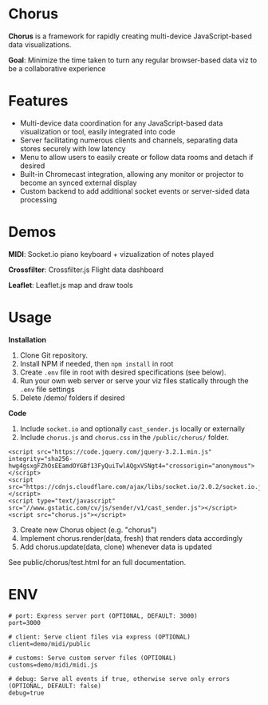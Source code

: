 # Chorus
**Chorus** is a framework for rapidly creating multi-device JavaScript-based data visualizations.

**Goal**: Minimize the time taken to turn any regular browser-based data viz to be a collaborative experience

# Features
- Multi-device data coordination for any JavaScript-based data visualization or tool, easily integrated into code
- Server facilitating numerous clients and channels, separating data stores securely with low latency
- Menu to allow users to easily create or follow data rooms and detach if desired
- Built-in Chromecast integration, allowing any monitor or projector to become an synced external display
- Custom backend to add additional socket events or server-sided data processing

# Demos
**MIDI**: Socket.io piano keyboard + vizualization of notes played

**Crossfilter**: Crossfilter.js Flight data dashboard

**Leaflet**: Leaflet.js map and draw tools

# Usage
**Installation**
1. Clone Git repository.
2. Install NPM if needed, then ```npm install``` in root
3. Create ```.env``` file in root with desired specifications (see below).
4. Run your own web server or serve your viz files statically through the ```.env``` file settings
5. Delete /demo/ folders if desired

**Code**
1. Include ```socket.io``` and optionally ```cast_sender.js``` locally or externally
2. Include ```chorus.js``` and ```chorus.css``` in the ```/public/chorus/``` folder.
```
<script src="https://code.jquery.com/jquery-3.2.1.min.js" integrity="sha256-hwg4gsxgFZhOsEEamdOYGBf13FyQuiTwlAQgxVSNgt4="crossorigin="anonymous"></script>
<script src="https://cdnjs.cloudflare.com/ajax/libs/socket.io/2.0.2/socket.io.js"></script>
<script type="text/javascript" src="//www.gstatic.com/cv/js/sender/v1/cast_sender.js"></script>
<script src="chorus.js"></script>
```
3. Create new Chorus object (e.g. "chorus")
4. Implement chorus.render(data, fresh) that renders data accordingly
5. Add chorus.update(data, clone) whenever data is updated

See public/chorus/test.html for an full documentation.

# ENV
```
# port: Express server port (OPTIONAL, DEFAULT: 3000)
port=3000

# client: Serve client files via express (OPTIONAL)
client=demo/midi/public

# customs: Serve custom server files (OPTIONAL)
customs=demo/midi/midi.js

# debug: Serve all events if true, otherwise serve only errors (OPTIONAL, DEFAULT: false)
debug=true
```
